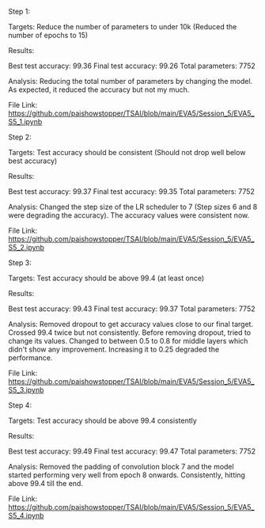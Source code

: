 Step 1:

Targets: Reduce the number of parameters to under 10k (Reduced the number of epochs to 15)

Results: 

  Best test accuracy: 99.36
  Final test accuracy: 99.26
  Total parameters: 7752
  
Analysis: Reducing the total number of parameters by changing the model. As expected, it reduced the accuracy but not my much.

File Link: https://github.com/paishowstopper/TSAI/blob/main/EVA5/Session_5/EVA5_S5_1.ipynb

Step 2:

Targets: Test accuracy should be consistent (Should not drop well below best accuracy)

Results: 

  Best test accuracy: 99.37
  Final test accuracy: 99.35
  Total parameters: 7752
  
Analysis: Changed the step size of the LR scheduler to 7 (Step sizes 6 and 8 were degrading the accuracy). The accuracy values were consistent now.

File Link: https://github.com/paishowstopper/TSAI/blob/main/EVA5/Session_5/EVA5_S5_2.ipynb

Step 3:

Targets: Test accuracy should be above 99.4 (at least once)

Results: 

  Best test accuracy: 99.43
  Final test accuracy: 99.37
  Total parameters: 7752

Analysis: Removed dropout to get accuracy values close to our final target. Crossed 99.4 twice but not consistently. Before removing dropout, tried to change its values. Changed to between 0.5 to 0.8 for middle layers which didn't show any improvement. Increasing it to 0.25 degraded the performance.

File Link: https://github.com/paishowstopper/TSAI/blob/main/EVA5/Session_5/EVA5_S5_3.ipynb

Step 4:

Targets: Test accuracy should be above 99.4 consistently

Results: 

  Best test accuracy: 99.49
  Final test accuracy: 99.47
  Total parameters: 7752

Analysis: Removed the padding of convolution block 7 and the model started performing very well from epoch 8 onwards. Consistently, hitting above 99.4 till the end.

File Link: https://github.com/paishowstopper/TSAI/blob/main/EVA5/Session_5/EVA5_S5_4.ipynb
